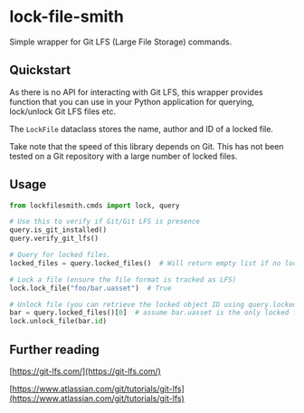 # lock-file-smith

Simple wrapper for Git LFS (Large File Storage) commands.

## Quickstart

As there is no API for interacting with Git LFS, this wrapper provides function that
you can use in your Python application for querying, lock/unlock Git LFS files etc.

The `LockFile` dataclass stores the name, author and ID of a locked file.

Take note that the speed of this library depends on Git. This has not been tested on
a Git repository with a large number of locked files.

## Usage

```python
from lockfilesmith.cmds import lock, query

# Use this to verify if Git/Git LFS is presence
query.is_git_installed()
query.verify_git_lfs()

# Query for locked files.
locked_files = query.locked_files()  # Will return empty list if no locked files 

# Lock a file (ensure the file format is tracked as LFS)
lock.lock_file("foo/bar.uasset")  # True

# Unlock file (you can retrieve the locked object ID using query.locked_files)
bar = query.locked_files()[0]  # assume bar.uasset is the only locked file
lock.unlock_file(bar.id)
```

## Further reading

[https://git-lfs.com/](https://git-lfs.com/)

[https://www.atlassian.com/git/tutorials/git-lfs](https://www.atlassian.com/git/tutorials/git-lfs)

